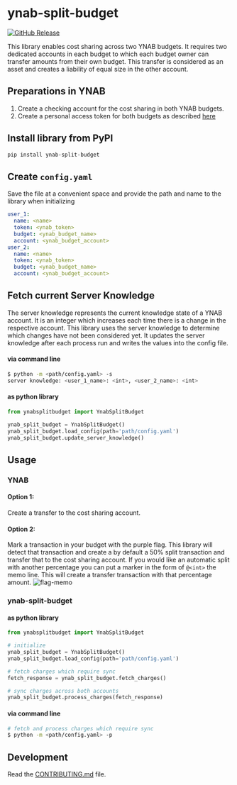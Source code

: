 # ynab-split-budget

[![GitHub Release](https://img.shields.io/github/release/dnbasta/ynab-split-budget?style=flat)]() 

This library enables cost sharing across two YNAB budgets. It requires two dedicated accounts in each budget to which
each budget owner can transfer amounts from their own budget. This transfer is considered as an asset and 
creates a liability of equal size in the other account.

## Preparations in YNAB
1. Create a checking account for the cost sharing in both YNAB budgets.
2. Create a personal access token for both budgets as described [here](https://api.ynab.com/)

## Install library from PyPI

```bash
pip install ynab-split-budget
```

## Create `config.yaml`
Save the file at a convenient space and provide the path and name to the library when initializing
```yaml
user_1:
  name: <name>
  token: <ynab_token>
  budget: <ynab_budget_name>
  account: <ynab_budget_account>
user_2:
  name: <name>
  token: <ynab_token>
  budget: <ynab_budget_name>
  account: <ynab_budget_account>
```
## Fetch current Server Knowledge
 The server knowledge represents the current knowledge state of a YNAB account. It is an integer which increases 
 each time there is a change in the respective account. This library uses the server knowledge to determine which
 changes have not been considered yet. It updates the server knowledge after each process run and writes the values 
 into the config file.

#### via command line
```bash
$ python -m <path/config.yaml> -s
server knowledge: <user_1_name>: <int>, <user_2_name>: <int>
```
#### as python library
```python
from ynabsplitbudget import YnabSplitBudget

ynab_split_budget = YnabSplitBudget()
ynab_split_budget.load_config(path='path/config.yaml')
ynab_split_budget.update_server_knowledge()
```
## Usage
### YNAB
#### Option 1: 
Create a transfer to the cost sharing account.
#### Option 2:
Mark a transaction in your budget with the purple flag. This library will detect that transaction and create a 
by default a 50% split transaction and transfer that to the cost sharing account. If you would like an automatic split 
with another percentage you can put a marker in the form of `@<int>` the memo line. This will create a transfer 
transaction with that percentage amount.
![flag-memo](https://github.com/dnbasta/ynab-split-budget/assets/20659030/c4c6f63e-6e69-478e-82bd-0eba7d925ad8)

### ynab-split-budget

#### as python library

```py
from ynabsplitbudget import YnabSplitBudget

# initialize
ynab_split_budget = YnabSplitBudget()
ynab_split_budget.load_config(path='path/config.yaml')

# fetch charges which require sync
fetch_response = ynab_split_budget.fetch_charges()

# sync charges across both accounts
ynab_split_budget.process_charges(fetch_response)
```
#### via command line
```bash
# fetch and process charges which require sync
$ python -m <path/config.yaml> -p
```

## Development

Read the [CONTRIBUTING.md](CONTRIBUTING.md) file.
